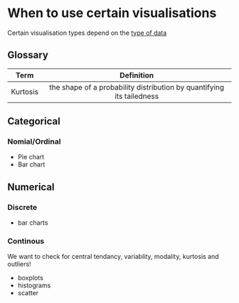 # When to use certain visualisations

Certain visualisation types depend on the [type of data](./data_mining.md#data-types)

## Glossary
|   Term    |                                         Definition                                          |
|:---------:|:-------------------------------------------------------------------------------------------:|
| Kurtosis  |          the shape of a probability distribution by quantifying its tailedness              |


## Categorical

### Nomial/Ordinal
- Pie chart
- Bar chart

## Numerical

### Discrete
- bar charts

### Continous

We want to check for central tendancy, variablity, modality, kurtosis and outliers!

- boxplots
- histograms
- scatter